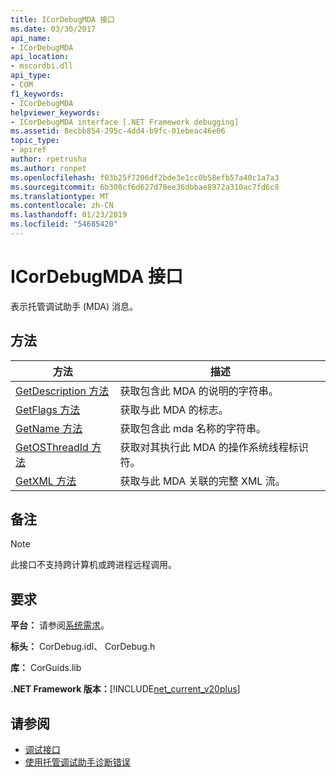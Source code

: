 ```yaml
---
title: ICorDebugMDA 接口
ms.date: 03/30/2017
api_name:
- ICorDebugMDA
api_location:
- mscordbi.dll
api_type:
- COM
f1_keywords:
- ICorDebugMDA
helpviewer_keywords:
- ICorDebugMDA interface [.NET Framework debugging]
ms.assetid: 8ecbb854-295c-4dd4-b9fc-01ebeac46e06
topic_type:
- apiref
author: rpetrusha
ms.author: ronpet
ms.openlocfilehash: f03b25f7206df2bde3e1cc0b58efb57a40c1a7a3
ms.sourcegitcommit: 6b308cf6d627d78ee36dbbae8972a310ac7fd6c8
ms.translationtype: MT
ms.contentlocale: zh-CN
ms.lasthandoff: 01/23/2019
ms.locfileid: "54685420"
---
```

# <a name="icordebugmda-interface"></a>ICorDebugMDA 接口
表示托管调试助手 (MDA) 消息。  
  
## <a name="methods"></a>方法  
  
|方法|描述|  
|------------|-----------------|  
|[GetDescription 方法](../../../../docs/framework/unmanaged-api/debugging/icordebugmda-getdescription-method.md)|获取包含此 MDA 的说明的字符串。|  
|[GetFlags 方法](../../../../docs/framework/unmanaged-api/debugging/icordebugmda-getflags-method.md)|获取与此 MDA 的标志。|  
|[GetName 方法](../../../../docs/framework/unmanaged-api/debugging/icordebugmda-getname-method.md)|获取包含此 mda 名称的字符串。|  
|[GetOSThreadId 方法](../../../../docs/framework/unmanaged-api/debugging/icordebugmda-getosthreadid-method.md)|获取对其执行此 MDA 的操作系统线程标识符。|  
|[GetXML 方法](../../../../docs/framework/unmanaged-api/debugging/icordebugmda-getxml-method.md)|获取与此 MDA 关联的完整 XML 流。|  
  
## <a name="remarks"></a>备注  
  
> [!NOTE]
>  此接口不支持跨计算机或跨进程远程调用。  
  
## <a name="requirements"></a>要求  
 **平台：** 请参阅[系统需求](../../../../docs/framework/get-started/system-requirements.md)。  
  
 **标头：** CorDebug.idl、 CorDebug.h  
  
 **库：** CorGuids.lib  
  
 **.NET Framework 版本：**[!INCLUDE[net_current_v20plus](../../../../includes/net-current-v20plus-md.md)]  
  
## <a name="see-also"></a>请参阅
- [调试接口](../../../../docs/framework/unmanaged-api/debugging/debugging-interfaces.md)
- [使用托管调试助手诊断错误](../../../../docs/framework/debug-trace-profile/diagnosing-errors-with-managed-debugging-assistants.md)
